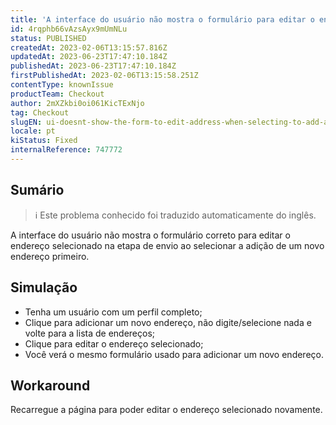 ```yaml
---
title: 'A interface do usuário não mostra o formulário para editar o endereço ao selecionar primeiro a adição de um novo endereço'
id: 4rqphb66vAzsAyx9mUmNLu
status: PUBLISHED
createdAt: 2023-02-06T13:15:57.816Z
updatedAt: 2023-06-23T17:47:10.184Z
publishedAt: 2023-06-23T17:47:10.184Z
firstPublishedAt: 2023-02-06T13:15:58.251Z
contentType: knownIssue
productTeam: Checkout
author: 2mXZkbi0oi061KicTExNjo
tag: Checkout
slugEN: ui-doesnt-show-the-form-to-edit-address-when-selecting-to-add-a-new-address-first
locale: pt
kiStatus: Fixed
internalReference: 747772
---
```


## Sumário

>ℹ️ Este problema conhecido foi traduzido automaticamente do inglês.


A interface do usuário não mostra o formulário correto para editar o endereço selecionado na etapa de envio ao selecionar a adição de um novo endereço primeiro.

## Simulação



- Tenha um usuário com um perfil completo;
- Clique para adicionar um novo endereço, não digite/selecione nada e volte para a lista de endereços;
- Clique para editar o endereço selecionado;
- Você verá o mesmo formulário usado para adicionar um novo endereço.



## Workaround


Recarregue a página para poder editar o endereço selecionado novamente.




